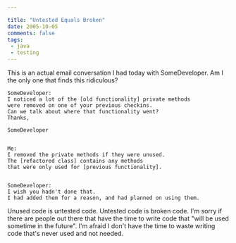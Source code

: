 ```yaml
---

title: "Untested Equals Broken"
date: 2005-10-05
comments: false
tags:
 - java
 - testing
---
```


This is an actual email conversation I had today with SomeDeveloper. Am I the only one that finds this ridiculous?



```
SomeDeveloper:
I noticed a lot of the [old functionality] private methods
were removed on one of your previous checkins.
Can we talk about where that functionality went?
Thanks,

SomeDeveloper


Me:
I removed the private methods if they were unused.
The [refactored class] contains any methods
that were only used for [previous functionality].


SomeDeveloper:
I wish you hadn't done that.
I had added them for a reason, and had planned on using them.
```

Unused code is untested code. Untested code is broken code. I'm sorry if there are people out there that have the time to write code that "will be used sometime in the future". I'm afraid I don't have the time to waste writing code that's never used and not needed.
